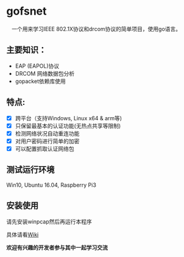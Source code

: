 # gofsnet
　一个用来学习IEEE 802.1X协议和drcom协议的简单项目，使用go语言。
 
## 主要知识：
 - EAP (EAPOL)协议
 - DRCOM 网络数据包分析
 - gopacket依赖库使用

## 特点:
- [x] 跨平台（支持Windows, Linux x64 & arm等)
- [x] 只保留最基本的认证功能(无热点共享等限制)
- [x] 检测网络状况自动重连功能
- [x] 对用户密码进行简单的加密
- [x] 可以配置抓取认证网络包

## 测试运行环境
Win10, Ubuntu 16.04, Raspberry Pi3

	
## 安装使用
请先安装winpcap然后再运行本程序

具体请看[Wiki](https://github.com/artificerpi/gofsnet/wiki/Build-this-project)
 
**欢迎有兴趣的开发者参与其中一起学习交流**

